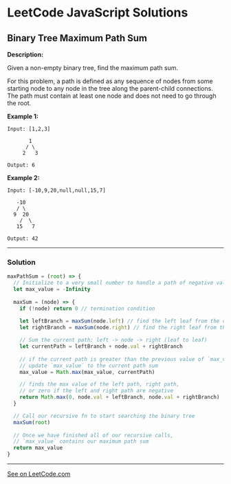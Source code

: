 # LeetCode JavaScript Solutions



## Binary Tree Maximum Path Sum



**Description:**

Given a non-empty binary tree, find the maximum path sum.

For this problem, a path is defined as any sequence of nodes from some starting node to any node in the tree along the parent-child connections. The path must contain at least one node and does not need to go through the root.

**Example 1:**
```
Input: [1,2,3]

       1
      / \
     2   3

Output: 6
```

**Example 2:**

```
Input: [-10,9,20,null,null,15,7]

   -10
   / \
  9  20
    /  \
   15   7

Output: 42
```

---


### Solution


```JavaScript
maxPathSum = (root) => {
  // Initialize to a very small number to handle a path of negative values
  let max_value = -Infinity
  
  maxSum = (node) => {
    if (!node) return 0 // termination condition
    
    let leftBranch = maxSum(node.left) // find the left leaf from the current node
    let rightBranch = maxSum(node.right) // find the right leaf from the current node

    // Sum the current path: left -> node -> right (leaf to leaf)
    let currentPath = leftBranch + node.val + rightBranch  
    
    // if the current path is greater than the previous value of `max_value`, 
    // update `max_value` to the current path sum
    max_value = Math.max(max_value, currentPath) 

    // finds the max value of the left path, right path, 
    // or zero if the left and right path are negative
    return Math.max(0, node.val + leftBranch, node.val + rightBranch)
  }

  // Call our recursive fn to start searching the binary tree
  maxSum(root) 
  
  // Once we have finished all of our recursive calls, 
  // `max_value` contains our maximum path sum
  return max_value 
}

```


---


[See on LeetCode.com](https://leetcode.com/explore/featured/card/30-day-leetcoding-challenge/532/week-5/3314/)

